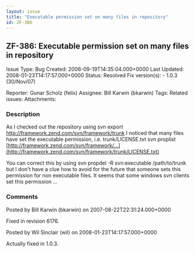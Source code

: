 ```yaml
---
layout: issue
title: "Executable permission set on many files in repository"
id: ZF-386
---
```


ZF-386: Executable permission set on many files in repository
-------------------------------------------------------------

 Issue Type: Bug Created: 2006-09-19T14:35:04.000+0000 Last Updated: 2008-01-23T14:17:57.000+0000 Status: Resolved Fix version(s): - 1.0.3 (30/Nov/07)
 
 Reporter:  Gunar Scholz (felix)  Assignee:  Bill Karwin (bkarwin)  Tags: 
 Related issues: 
 Attachments: 
### Description

As I checked out the repository using svn export <http://framework.zend.com/svn/framework/trunk> I noticed that many files have set the executable permission, i.e. trunk/LICENSE.txt svn proplist [http://framework.zend.com/svn/framework/…](http://framework.zend.com/svn/framework/trunk/LICENSE.txt)

You can correct this by using svn propdel -R svn:executable /path/to/trunk but I don't have a clue how to avoid for the future that someone sets this permission for non executable files. It seems that some windows svn clients set this permission ...

 

 

### Comments

Posted by Bill Karwin (bkarwin) on 2007-08-22T22:31:24.000+0000

Fixed in revision 6176.

 

 

Posted by Wil Sinclair (wil) on 2008-01-23T14:17:57.000+0000

Actually fixed in 1.0.3.

 

 